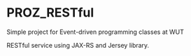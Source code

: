 # PROZ_RESTful
Simple project for Event-driven programming classes at WUT

RESTful service using JAX-RS and Jersey library.
